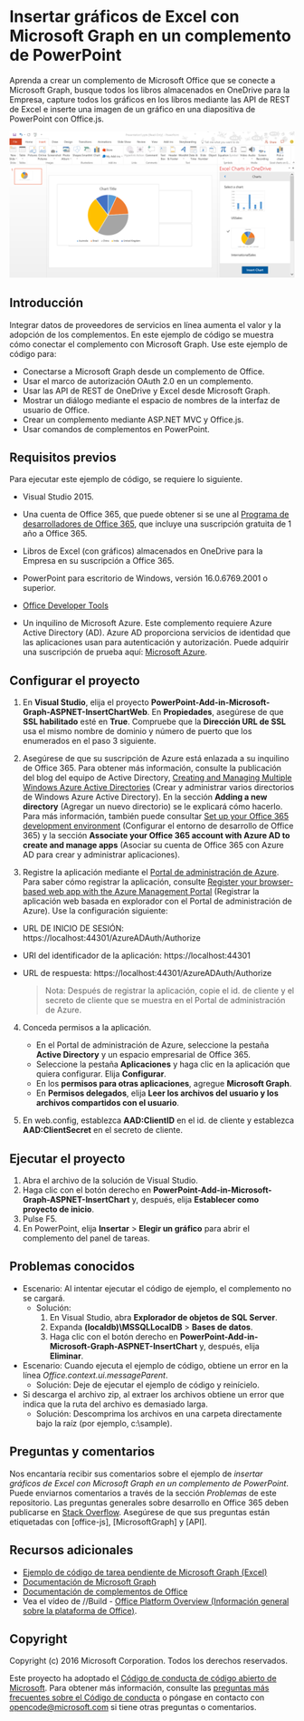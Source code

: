 ﻿# <a name="insert-excel-charts-using-microsoft-graph-in-a-powerpoint-add-in"></a>Insertar gráficos de Excel con Microsoft Graph en un complemento de PowerPoint 

Aprenda a crear un complemento de Microsoft Office que se conecte a Microsoft Graph, busque todos los libros almacenados en OneDrive para la Empresa, capture todos los gráficos en los libros mediante las API de REST de Excel e inserte una imagen de un gráfico en una diapositiva de PowerPoint con Office.js.

![Ejemplo de insertar gráficos de Excel con Microsoft Graph en un complemento de PowerPoint](../images/InsertChart.png)

## <a name="introduction"></a>Introducción

Integrar datos de proveedores de servicios en línea aumenta el valor y la adopción de los complementos. En este ejemplo de código se muestra cómo conectar el complemento con Microsoft Graph. Use este ejemplo de código para:

* Conectarse a Microsoft Graph desde un complemento de Office.
* Usar el marco de autorización OAuth 2.0 en un complemento.
* Usar las API de REST de OneDrive y Excel desde Microsoft Graph.
* Mostrar un diálogo mediante el espacio de nombres de la interfaz de usuario de Office.
* Crear un complemento mediante ASP.NET MVC y Office.js. 
* Usar comandos de complementos en PowerPoint.


## <a name="prerequisites"></a>Requisitos previos
Para ejecutar este ejemplo de código, se requiere lo siguiente.

* Visual Studio 2015.

* Una cuenta de Office 365, que puede obtener si se une al [Programa de desarrolladores de Office 365](https://aka.ms/devprogramsignup), que incluye una suscripción gratuita de 1 año a Office 365.

* Libros de Excel (con gráficos) almacenados en OneDrive para la Empresa en su suscripción a Office 365.

* PowerPoint para escritorio de Windows, versión 16.0.6769.2001 o superior.
* [Office Developer Tools](https://www.visualstudio.com/en-us/features/office-tools-vs.aspx)

* Un inquilino de Microsoft Azure. Este complemento requiere Azure Active Directory (AD). Azure AD proporciona servicios de identidad que las aplicaciones usan para autenticación y autorización. Puede adquirir una suscripción de prueba aquí: [Microsoft Azure](https://account.windowsazure.com/SignUp).

## <a name="configure-the-project"></a>Configurar el proyecto

1. En **Visual Studio**, elija el proyecto **PowerPoint-Add-in-Microsoft-Graph-ASPNET-InsertChartWeb**. En **Propiedades**, asegúrese de que **SSL habilitado** esté en **True**. Compruebe que la **Dirección URL de SSL** usa el mismo nombre de dominio y número de puerto que los enumerados en el paso 3 siguiente.
 
2. Asegúrese de que su suscripción de Azure está enlazada a su inquilino de Office 365. Para obtener más información, consulte la publicación del blog del equipo de Active Directory, [Creating and Managing Multiple Windows Azure Active Directories](http://blogs.technet.com/b/ad/archive/2013/11/08/creating-and-managing-multiple-windows-azure-active-directories.aspx) (Crear y administrar varios directorios de Windows Azure Active Directory). En la sección **Adding a new directory** (Agregar un nuevo directorio) se le explicará cómo hacerlo. Para más información, también puede consultar [Set up your Office 365 development environment](https://msdn.microsoft.com/office/office365/howto/setup-development-environment#bk_CreateAzureSubscription) (Configurar el entorno de desarrollo de Office 365) y la sección **Associate your Office 365 account with Azure AD to create and manage apps** (Asociar su cuenta de Office 365 con Azure AD para crear y administrar aplicaciones).

3. Registre la aplicación mediante el [Portal de administración de Azure](https://manage.windowsazure.com). Para saber cómo registrar la aplicación, consulte [Register your browser-based web app with the Azure Management Portal](https://msdn.microsoft.com/office/office365/HowTo/add-common-consent-manually#bk_RegisterWebApp) (Registrar la aplicación web basada en explorador con el Portal de administración de Azure). Use la configuración siguiente:

 - URL DE INICIO DE SESIÓN: https://localhost:44301/AzureADAuth/Authorize 
 - URI del identificador de la aplicación: https://localhost:44301
 - URL de respuesta: https://localhost:44301/AzureADAuth/Authorize 

    > Nota: Después de registrar la aplicación, copie el id. de cliente y el secreto de cliente que se muestra en el Portal de administración de Azure.
     
4. Conceda permisos a la aplicación.
    *  En el Portal de administración de Azure, seleccione la pestaña **Active Directory** y un espacio empresarial de Office 365.
    *  Seleccione la pestaña **Aplicaciones** y haga clic en la aplicación que quiera configurar. Elija **Configurar**.
    *  En los **permisos para otras aplicaciones**, agregue **Microsoft Graph**.
    *  En **Permisos delegados**, elija **Leer los archivos del usuario y los archivos compartidos con el usuario**.

5.  En web.config, establezca **AAD:ClientID** en el id. de cliente y establezca **AAD:ClientSecret** en el secreto de cliente. 

## <a name="run-the-project"></a>Ejecutar el proyecto
1. Abra el archivo de la solución de Visual Studio. 
2. Haga clic con el botón derecho en **PowerPoint-Add-in-Microsoft-Graph-ASPNET-InsertChart** y, después, elija **Establecer como proyecto de inicio**.
2. Pulse F5. 
3. En PowerPoint, elija **Insertar** > **Elegir un gráfico** para abrir el complemento del panel de tareas.

## <a name="known-issues"></a>Problemas conocidos

* Escenario: Al intentar ejecutar el código de ejemplo, el complemento no se cargará.
    * Solución: 
        1. En Visual Studio, abra **Explorador de objetos de SQL Server**.
        2. Expanda **(localdb)\MSSQLLocalDB** > **Bases de datos**.
        3. Haga clic con el botón derecho en **PowerPoint-Add-in-Microsoft-Graph-ASPNET-InsertChart** y, después, elija **Eliminar**. 
* Escenario: Cuando ejecuta el ejemplo de código, obtiene un error en la línea *Office.context.ui.messageParent*.   
    * Solución: Deje de ejecutar el ejemplo de código y reinícielo. 
* Si descarga el archivo zip, al extraer los archivos obtiene un error que indica que la ruta del archivo es demasiado larga.
    * Solución: Descomprima los archivos en una carpeta directamente bajo la raíz (por ejemplo, c:\sample).

## <a name="questions-and-comments"></a>Preguntas y comentarios
Nos encantaría recibir sus comentarios sobre el ejemplo de *insertar gráficos de Excel con Microsoft Graph en un complemento de PowerPoint*. Puede enviarnos comentarios a través de la sección *Problemas* de este repositorio. Las preguntas generales sobre desarrollo en Office 365 deben publicarse en [Stack Overflow](http://stackoverflow.com/questions/tagged/Office365+API). Asegúrese de que sus preguntas están etiquetadas con [office-js], [MicrosoftGraph] y [API].

## <a name="additional-resources"></a>Recursos adicionales

* [Ejemplo de código de tarea pendiente de Microsoft Graph (Excel)](https://github.com/OfficeDev/Microsoft-Graph-ASPNET-ExcelREST-ToDo)
* [Documentación de Microsoft Graph](https://graph.microsoft.io/en-us/docs)
* [Documentación de complementos de Office](https://dev.office.com/docs/add-ins/overview/office-add-ins)
* Vea el vídeo de //Build - [Office Platform Overview (Información general sobre la plataforma de Office)](https://channel9.msdn.com/Events/Build/2016/B872 "Office Platform Overview (Información general sobre la plataforma de Office)").

## <a name="copyright"></a>Copyright
Copyright (c) 2016 Microsoft Corporation. Todos los derechos reservados.



Este proyecto ha adoptado el [Código de conducta de código abierto de Microsoft](https://opensource.microsoft.com/codeofconduct/). Para obtener más información, consulte las [preguntas más frecuentes sobre el Código de conducta](https://opensource.microsoft.com/codeofconduct/faq/) o póngase en contacto con [opencode@microsoft.com](mailto:opencode@microsoft.com) si tiene otras preguntas o comentarios.
